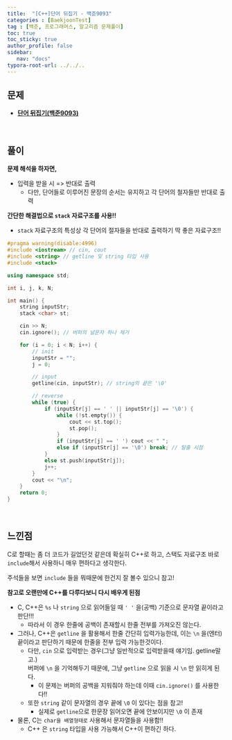 ```yaml
---
title:  "[C++]단어 뒤집기 - 백준9093"
categories : [BaekjoonTest]
tag : [백준, 프로그래머스, 알고리즘 문제풀이]
toc: true
toc_sticky: true
author_profile: false
sidebar:
   nav: "docs"
typora-root-url: ../../..
---
```




## 문제

* **[단어 뒤집기(백준9093)](https://www.acmicpc.net/problem/9093)**

<br>

## 풀이

**문제 해석을 하자면,**

* 입력을 받을 시 => 반대로 출력
  * 다만, 단어들로 이루어진 문장의 순서는 유지하고 각 단어의 철자들만 반대로 출력



**간단한 해결법으로 `stack` 자료구조를 사용!!**

* `stack` 자료구조의 특성상 각 단어의 절자들을 반대로 출력하기 딱 좋은 자료구조!!



```c++
#pragma warning(disable:4996)
#include <iostream> // cin, cout
#include <string> // getline 및 string 타입 사용
#include <stack>

using namespace std;

int i, j, k, N;

int main() {
	string inputStr;
	stack <char> st;

	cin >> N;
	cin.ignore(); // 버퍼의 널문자 하나 제거

	for (i = 0; i < N; i++) {
		// init
		inputStr = "";
		j = 0;

		// input
		getline(cin, inputStr); // string의 끝은 '\0'

		// reverse
		while (true) {
			if (inputStr[j] == ' ' || inputStr[j] == '\0') {
				while (!st.empty()) {
					cout << st.top();
					st.pop();
				}
				if (inputStr[j] == ' ') cout << " ";
				else if (inputStr[j] == '\0') break; // 탈출 시점
			} 
			else st.push(inputStr[j]);
			j++;
		}
		cout << "\n";
	}
	return 0;
}
```

<br>

## 느낀점

C로 할때는 좀 더 코드가 길었던것 같은데 확실히 C++로 하고, 스택도 자료구조 바로 `include`해서 사용하니 매우 편하다고 생각한다.

주석들을 보면 `include` 들을 뭐때문에 한건지 잘 볼수 있으니 참고!



**참고로 오랜만에 C++를 다루다보니 다시 배우게 된점**

* C, C++은 `%s` 나 `string` 으로 읽어들일 때 `' '` 을(공백) 기준으로 문자열 끝이라고 판단!!!
  * 따라서 이 경우 한줄에 공백이 존재할시 한줄 전부를 가져오진 않는다.
* 그러나, C++은 `getline` 을 활용해서 한줄 간단히 입력가능한데, 이는 `\n` 을(엔터) 끝이라고 판단하기 때문에 한줄을 전부 입력 가능한것이다.
  * 다만, `cin` 으로 입력받는 경우(그냥 일반적으로 입력받을때 얘기임. getline말고.)  
    버퍼에 `\n` 을 기억해두기 때문에, 그냥 `getline` 으로 읽을 시 `\n` 만 읽히게 된다.
    * 이 문제는 버퍼의 공백을 지워줘야 하는데 이때 `cin.ignore()` 를 사용한다!!
  * 또한 `string` 같이 문자열의 경우 끝에 `\0` 이 있다는 점을 참고!
    * 실제로 `getline`으로 한문장 읽어오면 끝에 안보이지만 `\0` 이 존재
* 물론, C는 `char을 배열형태로` 사용해서 문자열들을 사용함!!
  * C++ 은 `string` 타입을 사용 가능해서 C++이 편하긴 하다.
